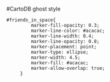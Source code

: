 #CartoDB ghost style


    #friends_in_space{
             marker-fill-opacity: 0.3;
             marker-line-color: #acacac;
             marker-line-width: 0.4;
             marker-line-opacity: 0.8;
             marker-placement: point;
             marker-type: ellipse;
             marker-width: 4.5;
             marker-fill: #acacac;
             marker-allow-overlap: true;
         }